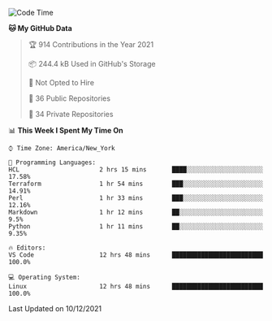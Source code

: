 <!--START_SECTION:waka-->
![Code Time](http://img.shields.io/badge/Code%20Time-34%20hrs%2056%20mins-blue)

**🐱 My GitHub Data** 

> 🏆 914 Contributions in the Year 2021
 > 
> 📦 244.4 kB Used in GitHub's Storage 
 > 
> 🚫 Not Opted to Hire
 > 
> 📜 36 Public Repositories 
 > 
> 🔑 34 Private Repositories  
 > 
📊 **This Week I Spent My Time On** 

```text
⌚︎ Time Zone: America/New_York

💬 Programming Languages: 
HCL                      2 hrs 15 mins       ████░░░░░░░░░░░░░░░░░░░░░   17.58% 
Terraform                1 hr 54 mins        ███░░░░░░░░░░░░░░░░░░░░░░   14.91% 
Perl                     1 hr 33 mins        ███░░░░░░░░░░░░░░░░░░░░░░   12.16% 
Markdown                 1 hr 12 mins        ██░░░░░░░░░░░░░░░░░░░░░░░   9.5% 
Python                   1 hr 11 mins        ██░░░░░░░░░░░░░░░░░░░░░░░   9.35%

🔥 Editors: 
VS Code                  12 hrs 48 mins      █████████████████████████   100.0%

💻 Operating System: 
Linux                    12 hrs 48 mins      █████████████████████████   100.0%

```


 Last Updated on 10/12/2021
<!--END_SECTION:waka-->